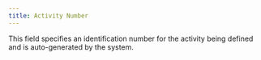```yaml
---
title: Activity Number
---
```



This field specifies an identification number for the activity being defined and is auto-generated by the system.

